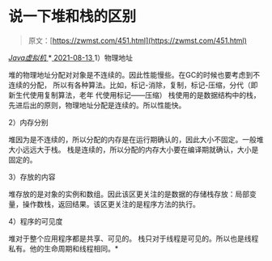 <!--yml
category: 未分类
date: 0001-01-01 00:00:00
-->

# 说一下堆和栈的区别

> 原文：[https://zwmst.com/451.html](https://zwmst.com/451.html)

   [ *Java虚拟机* ](https://zwmst.com/java%e8%99%9a%e6%8b%9f%e6%9c%ba)*[ <time datetime="2021-08-14T06:49:22+08:00"> 2021-08-13 </time> ](https://zwmst.com/451.html)  1）物理地址

堆的物理地址分配对对象是不连续的。因此性能慢些。在GC的时候也要考虑到不连续的分配， 所以有各种算法。比如，标记-消除，复制，标记-压缩，分代（即新生代使用复制算法，老年 代使用标记——压缩） 栈使用的是数据结构中的栈，先进后出的原则，物理地址分配是连续的。所以性能快。

2）内存分别

堆因为是不连续的，所以分配的内存是在运行期确认的，因此大小不固定。一般堆大小远远大于栈。 栈是连续的，所以分配的内存大小要在编译期就确认，大小是固定的。

3）存放的内容

堆存放的是对象的实例和数组。因此该区更关注的是数据的存储栈存放：局部变量，操作数栈，返回结果。该区更关注的是程序方法的执行。

4）程序的可见度

堆对于整个应用程序都是共享、可见的。 栈只对于线程是可见的。所以也是线程私有。他的生命周期和线程相同。*
